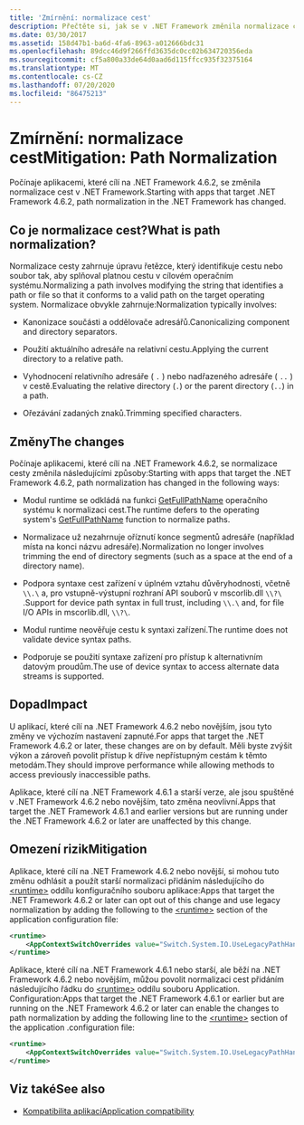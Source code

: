 ```yaml
---
title: 'Zmírnění: normalizace cest'
description: Přečtěte si, jak se v .NET Framework změnila normalizace cesty v od aplikací, které cílí na .NET Framework 4.6.2.
ms.date: 03/30/2017
ms.assetid: 158d47b1-ba6d-4fa6-8963-a012666bdc31
ms.openlocfilehash: 89dcc46d9f266ffd3635dc0cc02b634720356eda
ms.sourcegitcommit: cf5a800a33de64d0aad6d115ffcc935f32375164
ms.translationtype: MT
ms.contentlocale: cs-CZ
ms.lasthandoff: 07/20/2020
ms.locfileid: "86475213"
---
```

# <a name="mitigation-path-normalization"></a><span data-ttu-id="7f0b1-103">Zmírnění: normalizace cest</span><span class="sxs-lookup"><span data-stu-id="7f0b1-103">Mitigation: Path Normalization</span></span>
<span data-ttu-id="7f0b1-104">Počínaje aplikacemi, které cílí na .NET Framework 4.6.2, se změnila normalizace cest v .NET Framework.</span><span class="sxs-lookup"><span data-stu-id="7f0b1-104">Starting with apps that target .NET Framework 4.6.2, path normalization in the .NET Framework has changed.</span></span>  
  
## <a name="what-is-path-normalization"></a><span data-ttu-id="7f0b1-105">Co je normalizace cest?</span><span class="sxs-lookup"><span data-stu-id="7f0b1-105">What is path normalization?</span></span>  
 <span data-ttu-id="7f0b1-106">Normalizace cesty zahrnuje úpravu řetězce, který identifikuje cestu nebo soubor tak, aby splňoval platnou cestu v cílovém operačním systému.</span><span class="sxs-lookup"><span data-stu-id="7f0b1-106">Normalizing a path involves modifying the string that identifies a path or file so that it conforms to a valid path on the target operating system.</span></span> <span data-ttu-id="7f0b1-107">Normalizace obvykle zahrnuje:</span><span class="sxs-lookup"><span data-stu-id="7f0b1-107">Normalization typically involves:</span></span>  
  
- <span data-ttu-id="7f0b1-108">Kanonizace součásti a oddělovače adresářů.</span><span class="sxs-lookup"><span data-stu-id="7f0b1-108">Canonicalizing component and directory separators.</span></span>  
  
- <span data-ttu-id="7f0b1-109">Použití aktuálního adresáře na relativní cestu.</span><span class="sxs-lookup"><span data-stu-id="7f0b1-109">Applying the current directory to a relative path.</span></span>  
  
- <span data-ttu-id="7f0b1-110">Vyhodnocení relativního adresáře ( `.` ) nebo nadřazeného adresáře ( `..` ) v cestě.</span><span class="sxs-lookup"><span data-stu-id="7f0b1-110">Evaluating the relative directory (`.`) or the parent directory (`..`) in a path.</span></span>  
  
- <span data-ttu-id="7f0b1-111">Ořezávání zadaných znaků.</span><span class="sxs-lookup"><span data-stu-id="7f0b1-111">Trimming specified characters.</span></span>  
  
## <a name="the-changes"></a><span data-ttu-id="7f0b1-112">Změny</span><span class="sxs-lookup"><span data-stu-id="7f0b1-112">The changes</span></span>  
 <span data-ttu-id="7f0b1-113">Počínaje aplikacemi, které cílí na .NET Framework 4.6.2, se normalizace cesty změnila následujícími způsoby:</span><span class="sxs-lookup"><span data-stu-id="7f0b1-113">Starting with apps that target the .NET Framework 4.6.2, path normalization has changed in the following ways:</span></span>  
  
- <span data-ttu-id="7f0b1-114">Modul runtime se odkládá na funkci [GetFullPathName](/windows/desktop/api/fileapi/nf-fileapi-getfullpathnamea) operačního systému k normalizaci cest.</span><span class="sxs-lookup"><span data-stu-id="7f0b1-114">The runtime defers to the operating system's [GetFullPathName](/windows/desktop/api/fileapi/nf-fileapi-getfullpathnamea) function to normalize paths.</span></span>  
  
- <span data-ttu-id="7f0b1-115">Normalizace už nezahrnuje oříznutí konce segmentů adresáře (například místa na konci názvu adresáře).</span><span class="sxs-lookup"><span data-stu-id="7f0b1-115">Normalization no longer involves trimming the end of directory segments (such as a space at the end of a directory name).</span></span>  
  
- <span data-ttu-id="7f0b1-116">Podpora syntaxe cest zařízení v úplném vztahu důvěryhodnosti, včetně `\\.\` a, pro vstupně-výstupní rozhraní API souborů v mscorlib.dll `\\?\` .</span><span class="sxs-lookup"><span data-stu-id="7f0b1-116">Support for device path syntax in full trust, including  `\\.\` and, for file I/O APIs   in mscorlib.dll, `\\?\`.</span></span>  
  
- <span data-ttu-id="7f0b1-117">Modul runtime neověřuje cestu k syntaxi zařízení.</span><span class="sxs-lookup"><span data-stu-id="7f0b1-117">The runtime does not validate device syntax paths.</span></span>  
  
- <span data-ttu-id="7f0b1-118">Podporuje se použití syntaxe zařízení pro přístup k alternativním datovým proudům.</span><span class="sxs-lookup"><span data-stu-id="7f0b1-118">The use of device syntax to access alternate data streams is supported.</span></span>  
  
## <a name="impact"></a><span data-ttu-id="7f0b1-119">Dopad</span><span class="sxs-lookup"><span data-stu-id="7f0b1-119">Impact</span></span>  

<span data-ttu-id="7f0b1-120">U aplikací, které cílí na .NET Framework 4.6.2 nebo novějším, jsou tyto změny ve výchozím nastavení zapnuté.</span><span class="sxs-lookup"><span data-stu-id="7f0b1-120">For apps that target the .NET Framework 4.6.2 or later, these changes are on  by default.</span></span> <span data-ttu-id="7f0b1-121">Měli byste zvýšit výkon a zároveň povolit přístup k dříve nepřístupným cestám k těmto metodám.</span><span class="sxs-lookup"><span data-stu-id="7f0b1-121">They should improve performance while allowing methods to access previously inaccessible paths.</span></span>  
  
<span data-ttu-id="7f0b1-122">Aplikace, které cílí na .NET Framework 4.6.1 a starší verze, ale jsou spuštěné v .NET Framework 4.6.2 nebo novějším, tato změna neovlivní.</span><span class="sxs-lookup"><span data-stu-id="7f0b1-122">Apps that target the .NET Framework 4.6.1 and earlier versions but are running under the .NET Framework 4.6.2 or later are unaffected by this change.</span></span>  
  
## <a name="mitigation"></a><span data-ttu-id="7f0b1-123">Omezení rizik</span><span class="sxs-lookup"><span data-stu-id="7f0b1-123">Mitigation</span></span>  
 <span data-ttu-id="7f0b1-124">Aplikace, které cílí na .NET Framework 4.6.2 nebo novější, si mohou tuto změnu odhlásit a použít starší normalizaci přidáním následujícího do [\<runtime>](../configure-apps/file-schema/runtime/runtime-element.md) oddílu konfiguračního souboru aplikace:</span><span class="sxs-lookup"><span data-stu-id="7f0b1-124">Apps that target the .NET Framework 4.6.2 or later can opt out of this change and use legacy normalization by adding the following to the [\<runtime>](../configure-apps/file-schema/runtime/runtime-element.md) section of the application configuration file:</span></span>  
  
```xml  
<runtime>  
    <AppContextSwitchOverrides value="Switch.System.IO.UseLegacyPathHandling=true" />
</runtime>  
```  
  
<span data-ttu-id="7f0b1-125">Aplikace, které cílí na .NET Framework 4.6.1 nebo starší, ale běží na .NET Framework 4.6.2 nebo novějším, můžou povolit normalizaci cest přidáním následujícího řádku do [\<runtime>](../configure-apps/file-schema/runtime/runtime-element.md) oddílu souboru Application. Configuration:</span><span class="sxs-lookup"><span data-stu-id="7f0b1-125">Apps that target the .NET Framework 4.6.1 or earlier but are running on the .NET Framework 4.6.2 or later can enable the changes to path normalization by adding the following line to the [\<runtime>](../configure-apps/file-schema/runtime/runtime-element.md) section of the application .configuration file:</span></span>  
  
```xml  
<runtime>  
    <AppContextSwitchOverrides value="Switch.System.IO.UseLegacyPathHandling=false" />
</runtime>  
```  
  
## <a name="see-also"></a><span data-ttu-id="7f0b1-126">Viz také</span><span class="sxs-lookup"><span data-stu-id="7f0b1-126">See also</span></span>

- [<span data-ttu-id="7f0b1-127">Kompatibilita aplikací</span><span class="sxs-lookup"><span data-stu-id="7f0b1-127">Application compatibility</span></span>](application-compatibility.md)
